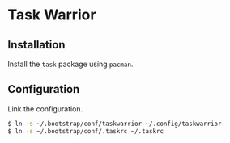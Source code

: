 # Task Warrior

## Installation

Install the `task` package using `pacman`.

## Configuration

Link the configuration.

```sh
$ ln -s ~/.bootstrap/conf/taskwarrior ~/.config/taskwarrior
$ ln -s ~/.bootstrap/conf/.taskrc ~/.taskrc
```
